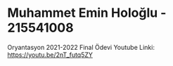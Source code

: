 # Muhammet Emin Holoğlu - 215541008
Oryantasyon 2021-2022 Final Ödevi 
Youtube Linki: https://youtu.be/2nT_futq5ZY
